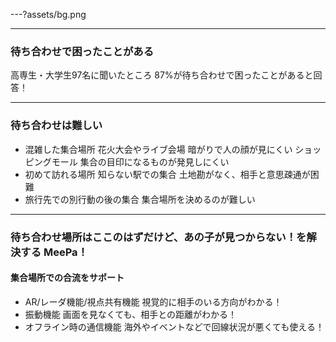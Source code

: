 ---?assets/bg.png



---


### 待ち合わせで困ったことがある

高専生・大学生97名に聞いたところ
87%が待ち合わせで困ったことがあると回答！


---


### 待ち合わせは難しい

- 混雑した集合場所
花火大会やライブ会場
  暗がりで人の顔が見にくい
ショッピングモール
  集合の目印になるものが発見しにくい
- 初めて訪れる場所
知らない駅での集合
 土地勘がなく、相手と意思疎通が困難
- 旅行先での別行動の後の集合
 集合場所を決めるのが難しい



---


### 待ち合わせ場所はここのはずだけど、あの子が見つからない！を解決する MeePa！
#### 集合場所での合流をサポート
- AR/レーダ機能/視点共有機能
  視覚的に相手のいる方向がわかる！
- 振動機能
  画面を見なくても、相手との距離がわかる！
- オフライン時の通信機能
  海外やイベントなどで回線状況が悪くても使える！

